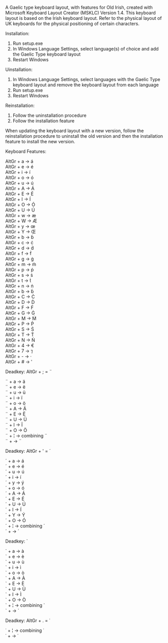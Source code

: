 A Gaelic type keyboard layout, with features for Old Irish, created with Microsoft Keyboard Layout Creator (MSKLC) Version 1.4. This keyboard layout is based on the Irish keyboard layout. Refer to the physical layout of UK keyboards for the physical positioning of certain characters.

Installation:
1) Run setup.exe
2) In Windows Language Settings, select language(s) of choice and add the Gaelic Type keyboard layout
3) Restart Windows

Uinstallation:
1) In Windows Language Settings, select languages with the Gaelic Type keyboard layout and remove the keyboard layout from each language
2) Run setup.exe
3) Restart Windows

Reinstallation:
1) Follow the uninstallation procedure
2) Follow the installation feature

When updating the keyboard layout with a new version, follow the reinstallation procedure to uninstall the old version and then the installation feature to install the new version.

Keyboard Features:

AltGr + a -> á\
AltGr + e -> é\
AltGr + i -> í\
AltGr + o -> ó\
AltGr + u -> ú\
AltGr + A -> Á\
AltGr + E -> É\
AltGr + I -> Í\
AltGr + O -> Ó\
AltGr + U -> Ú\
AltGr + w -> æ\
AltGr + W -> Æ\
AltGr + y -> œ\
AltGr + Y -> Œ\
AltGr + b -> ḃ\
AltGr + c -> ċ\
AltGr + d -> ḋ\
AltGr + f -> ḟ\
AltGr + g -> ġ\
AltGr + m -> ṁ\
AltGr + p -> ṗ\
AltGr + s -> ṡ\
AltGr + t -> ṫ\
AltGr + n -> ṅ\
AltGr + b -> ḃ\
AltGr + C -> Ċ\
AltGr + D -> Ḋ\
AltGr + F -> Ḟ\
AltGr + G -> Ġ\
AltGr + M -> Ṁ\
AltGr + P -> Ṗ\
AltGr + S -> Ṡ\
AltGr + T -> Ṫ\
AltGr + N -> Ṅ\
AltGr + 4 -> €\
AltGr + 7 -> ⁊\
AltGr + - -> ·\
AltGr + # -> ʹ

Deadkey: AltGr + ; = ¨

¨ + a -> ä\
¨ + e -> ë\
¨ + u -> ü\
¨ + i -> ï\
¨ + o -> ö\
¨ + A -> Ä\
¨ + E -> Ë\
¨ + U -> Ü\
¨ + I -> Ï\
¨ + O -> Ö\
¨ + ¦ -> combining ¨\
¨ +   -> ¨

Deadkey: AltGr + ' = ´

´ + a -> á\
´ + e -> é\
´ + u -> ú\
´ + i -> í\
´ + y -> ý\
´ + o -> ó\
´ + A -> Á\
´ + E -> É\
´ + U -> Ú\
´ + I -> Í\
´ + Y -> Ý\
´ + O -> Ó\
´ + ¦ -> combining ´\
´ +   -> ´

Deadkey: `

\` + a -> à\
\` + e -> è\
\` + u -> ù\
\` + i -> ì\
\` + o -> ò\
\` + A -> À\
\` + E -> È\
\` + U -> Ù\
\` + I -> Ì\
\` + O -> Ò\
\` + ¦ -> combining \`\
\` +   -> \`

Deadkey: AltGr + . = ˙

˙ + ¦ -> combining ˙\
˙ +   -> ˙
